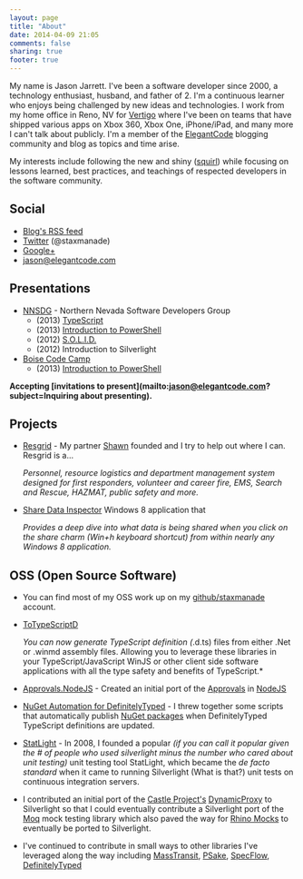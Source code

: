 ```yaml
---
layout: page
title: "About"
date: 2014-04-09 21:05
comments: false
sharing: true
footer: true
---
```


My name is Jason Jarrett. I've been a software developer since 2000, a technology enthusiast, husband, and father of 2. I'm a continuous learner who enjoys being challenged by new ideas and technologies. I work from my home office in Reno, NV for [Vertigo](http://vertigo.com) where I've been on teams that have shipped various apps on Xbox 360, Xbox One, iPhone/iPad, and many more I can't talk about publicly. I'm a member of the [ElegantCode](http://elegantcode.com) blogging community and blog as topics and time arise.

My interests include following the new and shiny ([squirl](http://youtu.be/SSUXXzN26zg)) while focusing on lessons learned, best practices, and teachings of respected developers in the software community.

## Social

- [Blog's RSS feed](/atom.xml)
- [Twitter](http://twitter.com/staxmanade) (@staxmanade)
- [Google+](https://plus.google.com/+jasonjarrett)
- [jason@elegantcode.com](mailto:jason@elegantcode.com)


## Presentations

- [NNSDG](http://softwaredevelopersgroup.com/) - Northern Nevada Software Developers Group
	- (2013) [TypeScript](http://staxmanade.github.io/TypeScriptPresentation/#/1)
	- (2013) [Introduction to PowerShell](https://github.com/staxmanade/PowerShellPresentation/blob/master/IntroToPowershellPresentation.ps1.md) 
	- (2012) [S.O.L.I.D.](https://github.com/staxmanade/S.O.L.I.D.)
	- (2012) Introduction to Silverlight
- [Boise Code Camp](http://boisecodecamp.com/)
	- (2013) [Introduction to PowerShell](https://github.com/staxmanade/PowerShellPresentation/blob/master/IntroToPowershellPresentation.ps1.md) 

**Accepting [invitations to present](mailto:jason@elegantcode.com?subject=Inquiring about presenting).**

## Projects

- [Resgrid](http://resgrid.com/) - My partner [Shawn](http://www.designlimbo.com/) founded and I try to help out where I can. Resgrid is a...
    
    *Personnel, resource logistics and department management system designed for first responders, volunteer and career fire, EMS, Search and Rescue, HAZMAT, public safety and more.*

- [Share Data Inspector](http://apps.microsoft.com/windows/en-us/app/share-data-inspector/c33bae47-43d7-4d1b-bbee-01f09850d6dc) Windows 8 application that   

    *Provides a deep dive into what data is being shared when you click on the share charm (Win+h keyboard shortcut) from within nearly any Windows 8 application.*


## OSS (Open Source Software)

- You can find most of my OSS work up on my [github/staxmanade](http://github.com/staxmanade) account.
- [ToTypeScriptD](https://github.com/ToTypeScriptD/ToTypeScriptD)
    
    *You can now generate TypeScript definition (*.d.ts) files from either .Net or .winmd assembly files. Allowing you to leverage these libraries in your TypeScript/JavaScript WinJS or other client side software applications with all the type safety and benefits of TypeScript.*

- [Approvals.NodeJS](https://github.com/approvals/Approvals.NodeJS) - Created an initial port of the [Approvals](http://approvaltests.com/) in [NodeJS](http://nodejs.org/)

- [NuGet Automation for DefinitelyTyped](https://github.com/DefinitelyTyped/NugetAutomation/) - I threw together some scripts that automatically publish [NuGet packages](http://www.nuget.org/packages?q=TypeScript.DefinitelyTyped) when DefinitelyTyped TypeScript definitions are updated.

- [StatLight](http://statlight.codeplex.com) - In 2008, I founded a popular *(if you can call it popular given the # of people who used silverlight minus the number who cared about unit testing)* unit testing tool StatLight, which became the *de facto standard* when it came to running Silverlight (What is that?) unit tests on continuous integration servers.

- I contributed an initial port of the [Castle Project's](http://www.castleproject.org/) [DynamicProxy](http://www.castleproject.org/projects/dynamicproxy/) to Silverlight so that I could eventually contribute a Silverlight port of the [Moq](http://www.moqthis.com/) mock testing library which also paved the way for [Rhino Mocks](http://hibernatingrhinos.com/oss/rhino-mocks) to eventually be ported to Silverlight.

- I've continued to contribute in small ways to other libraries I've leveraged along the way including [MassTransit](http://masstransit-project.com/), [PSake](https://github.com/psake/psake), [SpecFlow](http://www.specflow.org/), [DefinitelyTyped](https://github.com/borisyankov/DefinitelyTyped)

